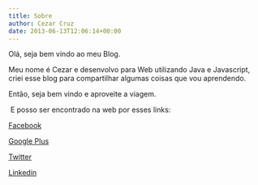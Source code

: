 ```yaml
---
title: Sobre
author: Cezar Cruz
date: 2013-06-13T12:06:14+00:00
---
```


Olá, seja bem vindo ao meu Blog.

<p lang="zxx">
  Meu nome é Cezar e desenvolvo para Web utilizando Java e Javascript, criei esse blog para compartilhar algumas coisas que vou aprendendo.
</p>

<p lang="zxx">
  Então, seja bem vindo e aproveite a viagem.
</p>

 E posso ser encontrado na web por esses links:

[Facebook][1]

[Google Plus][2]

[Twitter][3]

[Linkedin][4]

&nbsp;

 [1]: https://www.facebook.com/cezarmaw
 [2]: https://plus.google.com/+CezarCruz22
 [3]: https://twitter.com/cezar_
 [4]: http://br.linkedin.com/pub/cezar-cruz/80/66/a83/
